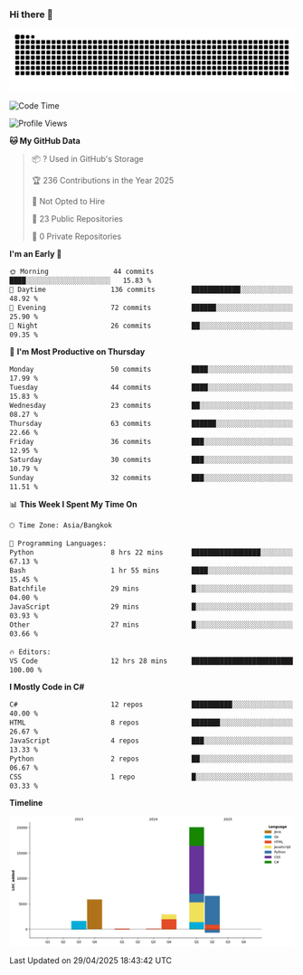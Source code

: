 ### Hi there 👋

<!--
**kevlog/kevlog** is a ✨ _special_ ✨ repository because its `README.md` (this file) appears on your GitHub profile.

Here are some ideas to get you started:

- 🔭 I’m currently working on ...
- 🌱 I’m currently learning ...
- 👯 I’m looking to collaborate on ...
- 🤔 I’m looking for help with ...
- 💬 Ask me about ...
- 📫 How to reach me: ...
- 😄 Pronouns: ...
- ⚡ Fun fact: ...
-->

<picture>
  <source media="(prefers-color-scheme: dark)" srcset="https://raw.githubusercontent.com/kevlog/kevlog/output/github-contribution-grid-snake-dark.svg">
  <source media="(prefers-color-scheme: light)" srcset="https://raw.githubusercontent.com/kevlog/kevlog/output/github-contribution-grid-snake.svg">
  <img alt="github contribution grid snake animation" src="https://raw.githubusercontent.com/kevlog/kevlog/output/github-contribution-grid-snake-dark.svg">
</picture>

<!--START_SECTION:waka-->
![Code Time](http://img.shields.io/badge/Code%20Time-380%20hrs%2023%20mins-blue)

![Profile Views](http://img.shields.io/badge/Profile%20Views-43-blue)

**🐱 My GitHub Data** 

> 📦 ? Used in GitHub's Storage 
 > 
> 🏆 236 Contributions in the Year 2025
 > 
> 🚫 Not Opted to Hire
 > 
> 📜 23 Public Repositories 
 > 
> 🔑 0 Private Repositories 
 > 
**I'm an Early 🐤** 

```text
🌞 Morning                44 commits          ████░░░░░░░░░░░░░░░░░░░░░   15.83 % 
🌆 Daytime                136 commits         ████████████░░░░░░░░░░░░░   48.92 % 
🌃 Evening                72 commits          ██████░░░░░░░░░░░░░░░░░░░   25.90 % 
🌙 Night                  26 commits          ██░░░░░░░░░░░░░░░░░░░░░░░   09.35 % 
```
📅 **I'm Most Productive on Thursday** 

```text
Monday                   50 commits          ████░░░░░░░░░░░░░░░░░░░░░   17.99 % 
Tuesday                  44 commits          ████░░░░░░░░░░░░░░░░░░░░░   15.83 % 
Wednesday                23 commits          ██░░░░░░░░░░░░░░░░░░░░░░░   08.27 % 
Thursday                 63 commits          ██████░░░░░░░░░░░░░░░░░░░   22.66 % 
Friday                   36 commits          ███░░░░░░░░░░░░░░░░░░░░░░   12.95 % 
Saturday                 30 commits          ███░░░░░░░░░░░░░░░░░░░░░░   10.79 % 
Sunday                   32 commits          ███░░░░░░░░░░░░░░░░░░░░░░   11.51 % 
```


📊 **This Week I Spent My Time On** 

```text
🕑︎ Time Zone: Asia/Bangkok

💬 Programming Languages: 
Python                   8 hrs 22 mins       █████████████████░░░░░░░░   67.13 % 
Bash                     1 hr 55 mins        ████░░░░░░░░░░░░░░░░░░░░░   15.45 % 
Batchfile                29 mins             █░░░░░░░░░░░░░░░░░░░░░░░░   04.00 % 
JavaScript               29 mins             █░░░░░░░░░░░░░░░░░░░░░░░░   03.93 % 
Other                    27 mins             █░░░░░░░░░░░░░░░░░░░░░░░░   03.66 % 

🔥 Editors: 
VS Code                  12 hrs 28 mins      █████████████████████████   100.00 % 
```

**I Mostly Code in C#** 

```text
C#                       12 repos            ██████████░░░░░░░░░░░░░░░   40.00 % 
HTML                     8 repos             ███████░░░░░░░░░░░░░░░░░░   26.67 % 
JavaScript               4 repos             ███░░░░░░░░░░░░░░░░░░░░░░   13.33 % 
Python                   2 repos             ██░░░░░░░░░░░░░░░░░░░░░░░   06.67 % 
CSS                      1 repo              █░░░░░░░░░░░░░░░░░░░░░░░░   03.33 % 
```



**Timeline**

![Lines of Code chart](https://raw.githubusercontent.com/kevlog/kevlog/main/assets/bar_graph.png)


 Last Updated on 29/04/2025 18:43:42 UTC
<!--END_SECTION:waka-->
